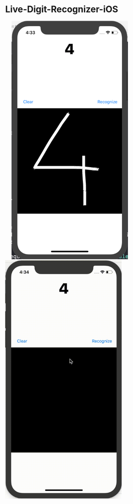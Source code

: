 # Live-Digit-Recognizer-iOS

<img src="result.png" width="371" height="756" hspace="20"><img src="live.gif" width="371" height="756">
